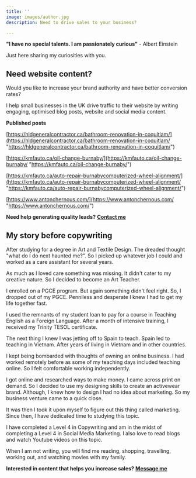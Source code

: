 ```yaml
---
title: ''
image: images/author.jpg
description: Need to drive sales to your business?

---
```

**"I have no special talents. I am passionately curious"** - Albert Einstein

Just here sharing my curiosities with you.

## **Need website content?**

Would you like to increase your brand authority and have better conversion rates?

I help small businesses in the UK drive traffic to their website by writing engaging, optimised blog posts, website and social media content.

**Published posts**

[https://hldgeneralcontractor.ca/bathroom-renovation-in-coquitlam/](https://hldgeneralcontractor.ca/bathroom-renovation-in-coquitlam/ "https://hldgeneralcontractor.ca/bathroom-renovation-in-coquitlam/")

[https://kmfauto.ca/oil-change-burnaby/](https://kmfauto.ca/oil-change-burnaby/ "https://kmfauto.ca/oil-change-burnaby/")

[https://kmfauto.ca/auto-repair-burnabycomputerized-wheel-alignment/](https://kmfauto.ca/auto-repair-burnabycomputerized-wheel-alignment/ "https://kmfauto.ca/auto-repair-burnabycomputerized-wheel-alignment/")

[https://www.antonchernous.com/](https://www.antonchernous.com/ "https://www.antonchernous.com/")

  
**Need help generating quality leads?** [**Contact me**](https://www.ruthchernous.com/contact/ "Contact me")

## **My story before copywriting**

After studying for a degree in Art and Textile Design. The dreaded thought "what do I do next haunted me?". So I picked up whatever job I could and worked as a care assistant for several years.

As much as I loved care something was missing. It didn't cater to my creative nature. So I decided to become an Art Teacher.

I enrolled on a PGCE program. But again something didn't feel right. So, I dropped out of my PGCE. Penniless and desperate I knew I had to get my life together fast.

I used the remnants of my student loan to pay for a course in Teaching English as a Foreign Language. After a month of intensive training, I received my Trinity TESOL certificate.

The next thing I knew I was jetting off to Spain to teach. Spain led to teaching in Vietnam. After years of living in Vietnam and in other countries.

I kept being bombarded with thoughts of owning an online business. I had worked remotely before as some of my teaching days included teaching online. So I felt comfortable working independently.

I got online and researched ways to make money. I came across print on demand. So I decided to use my designing skills to create an activewear brand. Although, I knew how to design I had no idea about marketing. So my business venture came to a quick close.

It was then I took it upon myself to figure out this thing called marketing. Since then, I have dedicated time to studying this topic.

I have completed a Level 4 in Copywriting and am in the midst of completing a Level 4 in Social Media Marketing. I also love to read blogs and watch Youtube videos on this topic.

When I am not writing, you will find me reading, shopping, travelling, working out, and watching movies with my family.

**Interested in content that helps you increase sales?** [**Message me**](https://www.ruthchernous.com/contact/ "Contact me")
